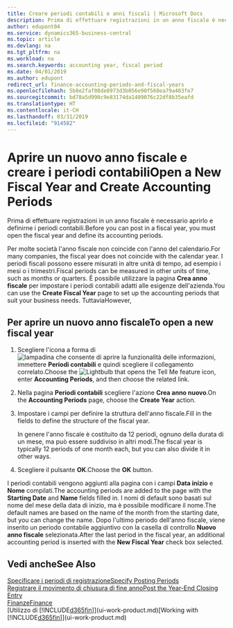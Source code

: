 ```yaml
---
title: Creare periodi contabili e anni fiscali | Microsoft Docs
description: Prima di effettuare registrazioni in un anno fiscale è necessario aprirlo e definirne i periodi contabili.
author: edupont04
ms.service: dynamics365-business-central
ms.topic: article
ms.devlang: na
ms.tgt_pltfrm: na
ms.workload: na
ms.search.keywords: accounting year, fiscal period
ms.date: 04/01/2019
ms.author: edupont
redirect_url: finance-accounting-periods-and-fiscal-years
ms.openlocfilehash: 5b8e2faf08de8973d3b056e90f560ea79a483fe7
ms.sourcegitcommit: bd78a5d990c9e83174da1409076c22df8b35eafd
ms.translationtype: HT
ms.contentlocale: it-CH
ms.lasthandoff: 03/31/2019
ms.locfileid: "914582"
---
```

# <a name="open-a-new-fiscal-year-and-create-accounting-periods"></a><span data-ttu-id="2ce22-103">Aprire un nuovo anno fiscale e creare i periodi contabili</span><span class="sxs-lookup"><span data-stu-id="2ce22-103">Open a New Fiscal Year and Create Accounting Periods</span></span>
<span data-ttu-id="2ce22-104">Prima di effettuare registrazioni in un anno fiscale è necessario aprirlo e definirne i periodi contabili.</span><span class="sxs-lookup"><span data-stu-id="2ce22-104">Before you can post in a fiscal year, you must open the fiscal year and define its accounting periods.</span></span>  

<span data-ttu-id="2ce22-105">Per molte società l'anno fiscale non coincide con l'anno del calendario.</span><span class="sxs-lookup"><span data-stu-id="2ce22-105">For many companies, the fiscal year does not coincide with the calendar year.</span></span> <span data-ttu-id="2ce22-106">I periodi fiscali possono essere misurati in altre unità di tempo, ad esempio i mesi o i trimestri.</span><span class="sxs-lookup"><span data-stu-id="2ce22-106">Fiscal periods can be measured in other units of time, such as months or quarters.</span></span> <span data-ttu-id="2ce22-107">È possibile utilizzare la pagina **Crea anno fiscale** per impostare i periodi contabili adatti alle esigenze dell'azienda.</span><span class="sxs-lookup"><span data-stu-id="2ce22-107">You can use the **Create Fiscal Year** page to set up the accounting periods that suit your business needs.</span></span> <span data-ttu-id="2ce22-108">Tuttavia</span><span class="sxs-lookup"><span data-stu-id="2ce22-108">However,</span></span>   

## <a name="to-open-a-new-fiscal-year"></a><span data-ttu-id="2ce22-109">Per aprire un nuovo anno fiscale</span><span class="sxs-lookup"><span data-stu-id="2ce22-109">To open a new fiscal year</span></span>
1. <span data-ttu-id="2ce22-110">Scegliere l'icona a forma di ![lampadina che consente di aprire la funzionalità delle informazioni](media/ui-search/search_small.png "Informazioni sull'operazione che si desidera eseguire"), immettere **Periodi contabili** e quindi scegliere il collegamento correlato.</span><span class="sxs-lookup"><span data-stu-id="2ce22-110">Choose the ![Lightbulb that opens the Tell Me feature](media/ui-search/search_small.png "Tell me what you want to do") icon, enter **Accounting Periods**, and then choose the related link.</span></span>
2. <span data-ttu-id="2ce22-111">Nella pagina **Periodi contabili** scegliere l'azione **Crea anno nuovo**.</span><span class="sxs-lookup"><span data-stu-id="2ce22-111">On the **Accounting Periods** page, choose the **Create Year** action.</span></span>
3. <span data-ttu-id="2ce22-112">Impostare i campi per definire la struttura dell'anno fiscale.</span><span class="sxs-lookup"><span data-stu-id="2ce22-112">Fill in the fields to define the structure of the fiscal year.</span></span>

    <span data-ttu-id="2ce22-113">In genere l'anno fiscale è costituito da 12 periodi, ognuno della durata di un mese, ma può essere suddiviso in altri modi.</span><span class="sxs-lookup"><span data-stu-id="2ce22-113">The fiscal year is typically 12 periods of one month each, but you can also divide it in other ways.</span></span>
4. <span data-ttu-id="2ce22-114">Scegliere il pulsante **OK**.</span><span class="sxs-lookup"><span data-stu-id="2ce22-114">Choose the **OK** button.</span></span>

<span data-ttu-id="2ce22-115">I periodi contabili vengono aggiunti alla pagina con i campi **Data inizio** e **Nome** compilati.</span><span class="sxs-lookup"><span data-stu-id="2ce22-115">The accounting periods are added to the page with the **Starting Date** and **Name** fields filled in.</span></span> <span data-ttu-id="2ce22-116">I nomi di default sono basati sul nome del mese della data di inizio, ma è possibile modificare il nome.</span><span class="sxs-lookup"><span data-stu-id="2ce22-116">The default names are based on the name of the month from the starting date, but you can change the name.</span></span> <span data-ttu-id="2ce22-117">Dopo l'ultimo periodo dell'anno fiscale, viene inserito un periodo contabile aggiuntivo con la casella di controllo **Nuovo anno fiscale** selezionata.</span><span class="sxs-lookup"><span data-stu-id="2ce22-117">After the last period in the fiscal year, an additional accounting period is inserted with the **New Fiscal Year** check box selected.</span></span>  


## <a name="see-also"></a><span data-ttu-id="2ce22-118">Vedi anche</span><span class="sxs-lookup"><span data-stu-id="2ce22-118">See Also</span></span>
[<span data-ttu-id="2ce22-119">Specificare i periodi di registrazione</span><span class="sxs-lookup"><span data-stu-id="2ce22-119">Specify Posting Periods</span></span>](finance-how-specify-posting-periods.md)  
[<span data-ttu-id="2ce22-120">Registrare il movimento di chiusura di fine anno</span><span class="sxs-lookup"><span data-stu-id="2ce22-120">Post the Year-End Closing Entry</span></span>](year-how-post-year-end-close-entry.md)  
[<span data-ttu-id="2ce22-121">Finanze</span><span class="sxs-lookup"><span data-stu-id="2ce22-121">Finance</span></span>](finance.md)  
<span data-ttu-id="2ce22-122">[Utilizzo di [!INCLUDE[d365fin](includes/d365fin_md.md)]](ui-work-product.md)</span><span class="sxs-lookup"><span data-stu-id="2ce22-122">[Working with [!INCLUDE[d365fin](includes/d365fin_md.md)]](ui-work-product.md)</span></span>
